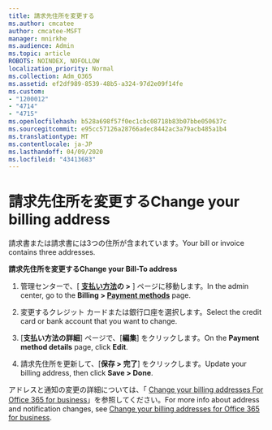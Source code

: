 ```yaml
---
title: 請求先住所を変更する
ms.author: cmcatee
author: cmcatee-MSFT
manager: mnirkhe
ms.audience: Admin
ms.topic: article
ROBOTS: NOINDEX, NOFOLLOW
localization_priority: Normal
ms.collection: Adm_O365
ms.assetid: ef2df989-8539-48b5-a324-97d2e09f14fe
ms.custom:
- "1200012"
- "4714"
- "4715"
ms.openlocfilehash: b528a698f57f0ec1cbc08718b83b07bbe050637c
ms.sourcegitcommit: e95cc57126a28766adec8442ac3a79acb485a1b4
ms.translationtype: MT
ms.contentlocale: ja-JP
ms.lasthandoff: 04/09/2020
ms.locfileid: "43413683"
---
```

# <a name="change-your-billing-address"></a><span data-ttu-id="11a50-102">請求先住所を変更する</span><span class="sxs-lookup"><span data-stu-id="11a50-102">Change your billing address</span></span>

<span data-ttu-id="11a50-103">請求書または請求書には3つの住所が含まれています。</span><span class="sxs-lookup"><span data-stu-id="11a50-103">Your bill or invoice contains three addresses.</span></span> 

<span data-ttu-id="11a50-104">**請求先住所を変更する**</span><span class="sxs-lookup"><span data-stu-id="11a50-104">**Change your Bill-To address**</span></span>

1. <span data-ttu-id="11a50-105">管理センターで、[ **[支払い方法](https://go.microsoft.com/fwlink/p/?linkid=2018806)の >** ] ページに移動します。</span><span class="sxs-lookup"><span data-stu-id="11a50-105">In the admin center, go to the **Billing > [Payment methods](https://go.microsoft.com/fwlink/p/?linkid=2018806)** page.</span></span> 

2. <span data-ttu-id="11a50-106">変更するクレジット カードまたは銀行口座を選択します。</span><span class="sxs-lookup"><span data-stu-id="11a50-106">Select the credit card or bank account that you want to change.</span></span> 

3. <span data-ttu-id="11a50-107">[**支払い方法の詳細**] ページで、[**編集**] をクリックします。</span><span class="sxs-lookup"><span data-stu-id="11a50-107">On the **Payment method details** page, click **Edit**.</span></span> 

4. <span data-ttu-id="11a50-108">請求先住所を更新して、[**保存 > 完了**] をクリックします。</span><span class="sxs-lookup"><span data-stu-id="11a50-108">Update your billing address, then click **Save > Done**.</span></span> 

<span data-ttu-id="11a50-109">アドレスと通知の変更の詳細については、「 [Change your billing addresses For Office 365 for business](https://docs.microsoft.com/microsoft-365/commerce/billing-and-payments/change-your-billing-addresses?view=o365-worldwide)」を参照してください。</span><span class="sxs-lookup"><span data-stu-id="11a50-109">For more info about address and notification changes, see [Change your billing addresses for Office 365 for business](https://docs.microsoft.com/microsoft-365/commerce/billing-and-payments/change-your-billing-addresses?view=o365-worldwide).</span></span> 
